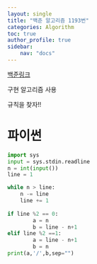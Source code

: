 ```yaml
---
layout: single
title: "백준 알고리즘 1193번"
categories: Algorithm
toc: true
author_profile: true
sidebar:
    nav: "docs"
---
```


[백준링크](https://www.acmicpc.net/problem/1193)

구현 알고리즘 사용


규칙을 찾자!!

# 파이썬
```python
import sys
input = sys.stdin.readline
n = int(input())
line = 1

while n > line:
    n -= line
    line += 1
   
if line %2 == 0:
        a = n
        b = line - n+1
elif line %2 ==1:
        a = line - n+1
        b = n
print(a,'/',b,sep="")
```
